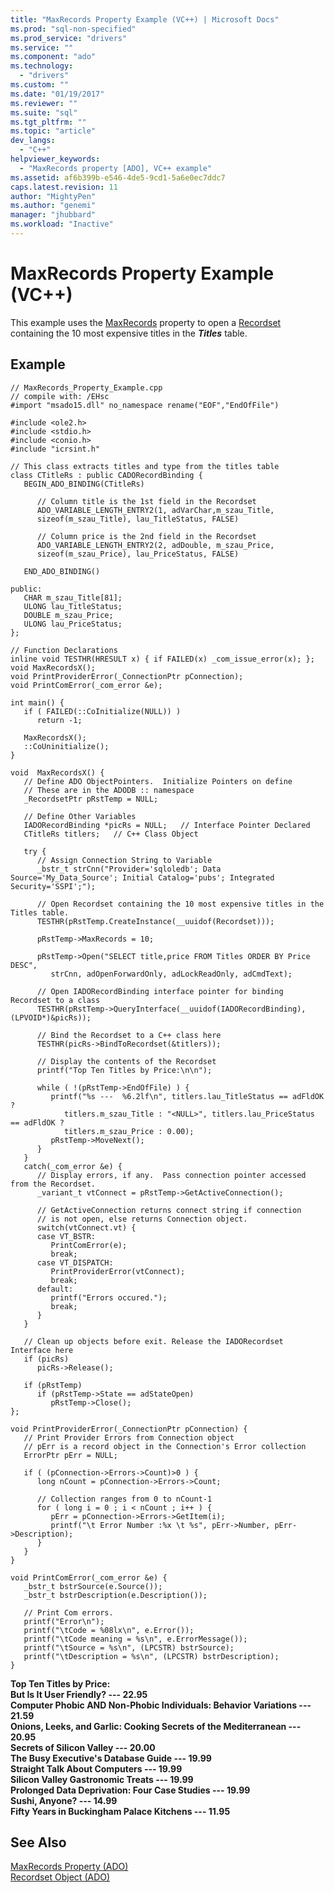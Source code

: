 ```yaml
---
title: "MaxRecords Property Example (VC++) | Microsoft Docs"
ms.prod: "sql-non-specified"
ms.prod_service: "drivers"
ms.service: ""
ms.component: "ado"
ms.technology:
  - "drivers"
ms.custom: ""
ms.date: "01/19/2017"
ms.reviewer: ""
ms.suite: "sql"
ms.tgt_pltfrm: ""
ms.topic: "article"
dev_langs: 
  - "C++"
helpviewer_keywords: 
  - "MaxRecords property [ADO], VC++ example"
ms.assetid: af6b399b-e546-4de5-9cd1-5a6e0ec7ddc7
caps.latest.revision: 11
author: "MightyPen"
ms.author: "genemi"
manager: "jhubbard"
ms.workload: "Inactive"
---
```

# MaxRecords Property Example (VC++)
This example uses the [MaxRecords](../../../ado/reference/ado-api/maxrecords-property-ado.md) property to open a [Recordset](../../../ado/reference/ado-api/recordset-object-ado.md) containing the 10 most expensive titles in the ***Titles*** table.  
  
## Example  
  
```  
// MaxRecords_Property_Example.cpp  
// compile with: /EHsc  
#import "msado15.dll" no_namespace rename("EOF","EndOfFile")  
  
#include <ole2.h>  
#include <stdio.h>  
#include <conio.h>  
#include "icrsint.h"  
  
// This class extracts titles and type from the titles table  
class CTitleRs : public CADORecordBinding {  
   BEGIN_ADO_BINDING(CTitleRs)  
  
      // Column title is the 1st field in the Recordset  
      ADO_VARIABLE_LENGTH_ENTRY2(1, adVarChar,m_szau_Title,  
      sizeof(m_szau_Title), lau_TitleStatus, FALSE)  
  
      // Column price is the 2nd field in the Recordset  
      ADO_VARIABLE_LENGTH_ENTRY2(2, adDouble, m_szau_Price,  
      sizeof(m_szau_Price), lau_PriceStatus, FALSE)  
  
   END_ADO_BINDING()  
  
public:  
   CHAR m_szau_Title[81];  
   ULONG lau_TitleStatus;  
   DOUBLE m_szau_Price;  
   ULONG lau_PriceStatus;  
};  
  
// Function Declarations  
inline void TESTHR(HRESULT x) { if FAILED(x) _com_issue_error(x); };  
void MaxRecordsX();  
void PrintProviderError(_ConnectionPtr pConnection);  
void PrintComError(_com_error &e);  
  
int main() {  
   if ( FAILED(::CoInitialize(NULL)) )  
      return -1;  
  
   MaxRecordsX();  
   ::CoUninitialize();  
}  
  
void  MaxRecordsX() {  
   // Define ADO ObjectPointers.  Initialize Pointers on define  
   // These are in the ADODB :: namespace  
   _RecordsetPtr pRstTemp = NULL;  
  
   // Define Other Variables  
   IADORecordBinding *picRs = NULL;   // Interface Pointer Declared    
   CTitleRs titlers;   // C++ Class Object  
  
   try {  
      // Assign Connection String to Variable  
      _bstr_t strCnn("Provider='sqloledb'; Data Source='My_Data_Source'; Initial Catalog='pubs'; Integrated Security='SSPI';");  
  
      // Open Recordset containing the 10 most expensive titles in the Titles table.  
      TESTHR(pRstTemp.CreateInstance(__uuidof(Recordset)));  
  
      pRstTemp->MaxRecords = 10;  
  
      pRstTemp->Open("SELECT title,price FROM Titles ORDER BY Price DESC",  
         strCnn, adOpenForwardOnly, adLockReadOnly, adCmdText);  
  
      // Open IADORecordBinding interface pointer for binding Recordset to a class  
      TESTHR(pRstTemp->QueryInterface(__uuidof(IADORecordBinding), (LPVOID*)&picRs));  
  
      // Bind the Recordset to a C++ class here  
      TESTHR(picRs->BindToRecordset(&titlers));  
  
      // Display the contents of the Recordset  
      printf("Top Ten Titles by Price:\n\n");  
  
      while ( !(pRstTemp->EndOfFile) ) {  
         printf("%s ---  %6.2lf\n", titlers.lau_TitleStatus == adFldOK ?   
            titlers.m_szau_Title : "<NULL>", titlers.lau_PriceStatus == adFldOK ?   
            titlers.m_szau_Price : 0.00);  
         pRstTemp->MoveNext();  
      }  
   }  
   catch(_com_error &e) {  
      // Display errors, if any.  Pass connection pointer accessed from the Recordset.  
      _variant_t vtConnect = pRstTemp->GetActiveConnection();  
  
      // GetActiveConnection returns connect string if connection   
      // is not open, else returns Connection object.  
      switch(vtConnect.vt) {  
      case VT_BSTR:  
         PrintComError(e);  
         break;  
      case VT_DISPATCH:  
         PrintProviderError(vtConnect);  
         break;  
      default:  
         printf("Errors occured.");  
         break;  
      }  
   }  
  
   // Clean up objects before exit. Release the IADORecordset Interface here     
   if (picRs)  
      picRs->Release();  
  
   if (pRstTemp)  
      if (pRstTemp->State == adStateOpen)  
         pRstTemp->Close();  
};  
  
void PrintProviderError(_ConnectionPtr pConnection) {  
   // Print Provider Errors from Connection object  
   // pErr is a record object in the Connection's Error collection  
   ErrorPtr pErr = NULL;  
  
   if ( (pConnection->Errors->Count)>0 ) {  
      long nCount = pConnection->Errors->Count;  
  
      // Collection ranges from 0 to nCount-1  
      for ( long i = 0 ; i < nCount ; i++ ) {  
         pErr = pConnection->Errors->GetItem(i);  
         printf("\t Error Number :%x \t %s", pErr->Number, pErr->Description);  
      }  
   }  
}  
  
void PrintComError(_com_error &e) {  
   _bstr_t bstrSource(e.Source());  
   _bstr_t bstrDescription(e.Description());  
  
   // Print Com errors.    
   printf("Error\n");  
   printf("\tCode = %08lx\n", e.Error());  
   printf("\tCode meaning = %s\n", e.ErrorMessage());  
   printf("\tSource = %s\n", (LPCSTR) bstrSource);  
   printf("\tDescription = %s\n", (LPCSTR) bstrDescription);  
}  
```  
  
 **Top Ten Titles by Price:**  
**But Is It User Friendly? ---   22.95**  
**Computer Phobic AND Non-Phobic Individuals: Behavior Variations ---   21.59**  
**Onions, Leeks, and Garlic: Cooking Secrets of the Mediterranean ---   20.95**  
**Secrets of Silicon Valley ---   20.00**  
**The Busy Executive's Database Guide ---   19.99**  
**Straight Talk About Computers ---   19.99**  
**Silicon Valley Gastronomic Treats ---   19.99**  
**Prolonged Data Deprivation: Four Case Studies ---   19.99**  
**Sushi, Anyone? ---   14.99**  
**Fifty Years in Buckingham Palace Kitchens ---   11.95**   
## See Also  
 [MaxRecords Property (ADO)](../../../ado/reference/ado-api/maxrecords-property-ado.md)   
 [Recordset Object (ADO)](../../../ado/reference/ado-api/recordset-object-ado.md)
